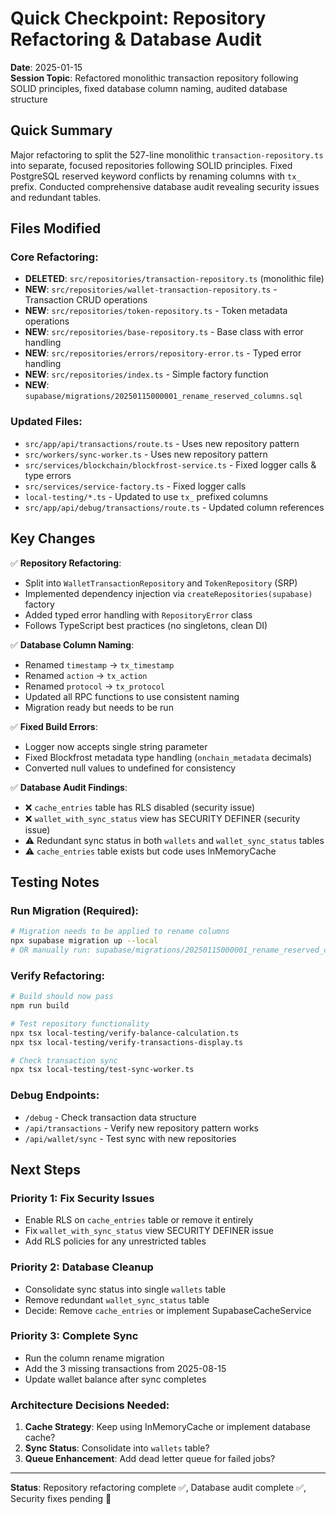 # Quick Checkpoint: Repository Refactoring & Database Audit
**Date**: 2025-01-15  
**Session Topic**: Refactored monolithic transaction repository following SOLID principles, fixed database column naming, audited database structure

## Quick Summary
Major refactoring to split the 527-line monolithic `transaction-repository.ts` into separate, focused repositories following SOLID principles. Fixed PostgreSQL reserved keyword conflicts by renaming columns with `tx_` prefix. Conducted comprehensive database audit revealing security issues and redundant tables.

## Files Modified
### Core Refactoring:
- **DELETED**: `src/repositories/transaction-repository.ts` (monolithic file)
- **NEW**: `src/repositories/wallet-transaction-repository.ts` - Transaction CRUD operations
- **NEW**: `src/repositories/token-repository.ts` - Token metadata operations  
- **NEW**: `src/repositories/base-repository.ts` - Base class with error handling
- **NEW**: `src/repositories/errors/repository-error.ts` - Typed error handling
- **NEW**: `src/repositories/index.ts` - Simple factory function
- **NEW**: `supabase/migrations/20250115000001_rename_reserved_columns.sql`

### Updated Files:
- `src/app/api/transactions/route.ts` - Uses new repository pattern
- `src/workers/sync-worker.ts` - Uses new repository pattern  
- `src/services/blockchain/blockfrost-service.ts` - Fixed logger calls & type errors
- `src/services/service-factory.ts` - Fixed logger calls
- `local-testing/*.ts` - Updated to use `tx_` prefixed columns
- `src/app/api/debug/transactions/route.ts` - Updated column references

## Key Changes
✅ **Repository Refactoring**:
- Split into `WalletTransactionRepository` and `TokenRepository` (SRP)
- Implemented dependency injection via `createRepositories(supabase)` factory
- Added typed error handling with `RepositoryError` class
- Follows TypeScript best practices (no singletons, clean DI)

✅ **Database Column Naming**:
- Renamed `timestamp` → `tx_timestamp`
- Renamed `action` → `tx_action` 
- Renamed `protocol` → `tx_protocol`
- Updated all RPC functions to use consistent naming
- Migration ready but needs to be run

✅ **Fixed Build Errors**:
- Logger now accepts single string parameter
- Fixed Blockfrost metadata type handling (`onchain_metadata` decimals)
- Converted null values to undefined for consistency

✅ **Database Audit Findings**:
- ❌ `cache_entries` table has RLS disabled (security issue)
- ❌ `wallet_with_sync_status` view has SECURITY DEFINER (security issue)
- ⚠️ Redundant sync status in both `wallets` and `wallet_sync_status` tables
- ⚠️ `cache_entries` table exists but code uses InMemoryCache

## Testing Notes
### Run Migration (Required):
```bash
# Migration needs to be applied to rename columns
npx supabase migration up --local
# OR manually run: supabase/migrations/20250115000001_rename_reserved_columns.sql
```

### Verify Refactoring:
```bash
# Build should now pass
npm run build

# Test repository functionality
npx tsx local-testing/verify-balance-calculation.ts
npx tsx local-testing/verify-transactions-display.ts

# Check transaction sync
npx tsx local-testing/test-sync-worker.ts
```

### Debug Endpoints:
- `/debug` - Check transaction data structure
- `/api/transactions` - Verify new repository pattern works
- `/api/wallet/sync` - Test sync with new repositories

## Next Steps

### Priority 1: Fix Security Issues
- Enable RLS on `cache_entries` table or remove it entirely
- Fix `wallet_with_sync_status` view SECURITY DEFINER issue
- Add RLS policies for any unrestricted tables

### Priority 2: Database Cleanup  
- Consolidate sync status into single `wallets` table
- Remove redundant `wallet_sync_status` table
- Decide: Remove `cache_entries` or implement SupabaseCacheService

### Priority 3: Complete Sync
- Run the column rename migration
- Add the 3 missing transactions from 2025-08-15
- Update wallet balance after sync completes

### Architecture Decisions Needed:
1. **Cache Strategy**: Keep using InMemoryCache or implement database cache?
2. **Sync Status**: Consolidate into `wallets` table?
3. **Queue Enhancement**: Add dead letter queue for failed jobs?

---
**Status**: Repository refactoring complete ✅, Database audit complete ✅, Security fixes pending 🔧